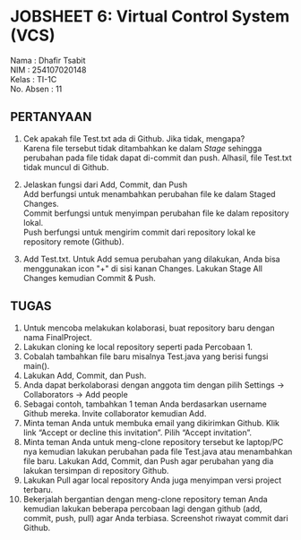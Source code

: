# JOBSHEET 6: Virtual Control System (VCS)

Nama      : Dhafir Tsabit           
NIM       : 254107020148       
Kelas     : TI-1C          
No. Absen : 11           

## PERTANYAAN 

1. Cek apakah file Test.txt ada di Github. Jika tidak, mengapa?   
        Karena file tersebut tidak ditambahkan ke dalam _Stage_ sehingga perubahan pada file tidak dapat di-commit dan push. Alhasil, file Test.txt tidak muncul di Github.     
            
2. Jelaskan fungsi dari Add, Commit, dan Push   
        Add berfungsi untuk menambahkan perubahan file ke dalam Staged Changes.   
        Commit berfungsi untuk menyimpan perubahan file ke dalam repository lokal.   
        Push berfungsi untuk mengirim commit dari repository lokal ke repository remote (Github).   
             
3. Add Test.txt. Untuk Add semua perubahan yang dilakukan, Anda bisa menggunakan icon
"+" di sisi kanan Changes. Lakukan Stage All Changes kemudian Commit & Push.    
    

## TUGAS  
1. Untuk mencoba melakukan kolaborasi, buat repository baru dengan nama
FinalProject<NoAbsen>.
2. Lakukan cloning ke local repository seperti pada Percobaan 1.
3. Cobalah tambahkan file baru misalnya Test.java yang berisi fungsi main().
4. Lakukan Add, Commit, dan Push.
5. Anda dapat berkolaborasi dengan anggota tim dengan pilih Settings → Collaborators →
Add people
6. Sebagai contoh, tambahkan 1 teman Anda berdasarkan username Github mereka. Invite
collaborator kemudian Add.
7. Minta teman Anda untuk membuka email yang dikirimkan Github. Klik link “Accept or
decline this invitation”. Pilih “Accept invitation”.
8. Minta teman Anda untuk meng-clone repository tersebut ke laptop/PC nya kemudian
lakukan perubahan pada file Test.java atau menambahkan file baru. Lakukan Add,
Commit, dan Push agar perubahan yang dia lakukan tersimpan di repository Github.
9. Lakukan Pull agar local repository Anda juga menyimpan versi project terbaru.
10. Bekerjalah bergantian dengan meng-clone repository teman Anda kemudian lakukan
beberapa percobaan lagi dengan github (add, commit, push, pull) agar Anda terbiasa.
Screenshot riwayat commit dari Github.
